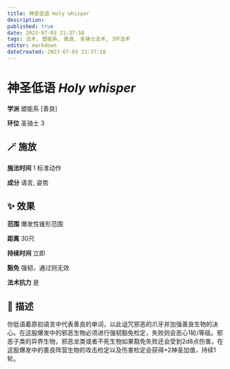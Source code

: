 ```yaml
---
title: 神圣低语 Holy whisper
description: 
published: true
date: 2023-07-03 21:37:18
tags: 法术, 塑能系, 善良, 圣骑士法术, 3环法术
editor: markdown
dateCreated: 2023-07-03 21:37:18
---
```


# **神圣低语** *Holy whisper*

**学派** 塑能系 \[善良\] 

**环位** 圣骑士 3

## 🪄 施放

**施法时间** 1 标准动作

**成分** 语言, 姿势

## ✨ 效果  

**范围** 爆发性锥形范围

**距离** 30尺  

**持续时间** 立即 

**豁免** 强韧，通过则无效

**法术抗力** 是

## 📖 描述

你低语着原初语言中代表善良的单词，以此诅咒邪恶的爪牙并加强善良生物的决心。在这股爆发中的邪恶生物必须进行强韧豁免检定，失败则会恶心1轮/等级。邪恶子类的异界生物，邪恶龙类或者不死生物如果豁免失败还会受到2d8点伤害。在这股爆发中的善良阵营生物的攻击检定以及伤害检定会获得+2神圣加值，持续1轮。
    